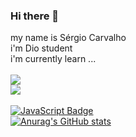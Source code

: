 ### Hi there 👋
my name is Sérgio Carvalho <br>
i'm Dio student <br>
i'm currently learn ...<br/>
<br>
<img src="https://img.shields.io/badge/HTML5-E34F26?style=for-the-badge&logo=html5&logoColor=white"> 
<br>
<img src="https://img.shields.io/badge/CSS3-1572B6?style=for-the-badge&logo=css3&logoColor=white">
<br>
<br>
[![JavaScript Badge](https://img.shields.io/badge/JavaScript-F7DF1E?style=for-the-badge&logo=javascript&logoColor=black)](https://developer.mozilla.org/pt-BR/docs/Web/JavaScript)
<br>
[![Anurag's GitHub stats](https://github-readme-stats.vercel.app/api?username=protitanwork)](https://github.com/anuraghazra/github-readme-stats)




